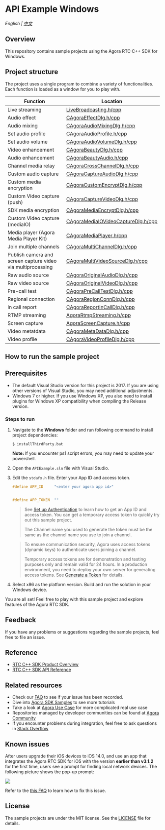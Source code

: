 # API Example Windows

_English | [中文](README.zh.md)_

## Overview

This repository contains sample projects using the Agora RTC C++ SDK for Windows.

## Project structure

The project uses a single program to combine a variety of functionalities. Each function is loaded as a window for you to play with.

| Function                                                    | Location                                                                                       |
| ----------------------------------------------------------- | ---------------------------------------------------------------------------------------------- |
| Live streaming                                              | [LiveBroadcasting.h/cpp](./APIExample/Examples/Basic/LiveBroadcasting)                         |
| Audio effect                                                | [CAgoraEffectDlg.h/cpp](./APIExample/Examples/Advanced/AudioEffect)                            |
| Audio mixing                                                | [CAgoraAudioMixingDlg.h/cpp](./APIExample/Examples/Advanced/AudioMixing)                       |
| Set audio profile                                           | [CAgoraAudioProfile.h/cpp](./APIExample/Examples/Advanced/AudioProfile)                        |
| Set audio volume                                            | [CAgoraAudioVolumeDlg.h/cpp](./APIExample/Examples/Advanced/AudioVolume)                       |
| Video enhancement                                           | [CAgoraBeautyDlg.h/cpp](./APIExample/Examples/Advanced/Beauty)                                 |
| Audio enhancement                                           | [CAgoraBeautyAudio.h/cpp](./APIExample/Examples/Advanced/BeautyAudio)                          |
| Channel media relay                                         | [CAgoraCrossChannelDlg.h/cpp](./APIExample/Examples/Advanced/CrossChannel)                     |
| Custom audio capture                                        | [CAgoraCaptureAudioDlg.h/cpp](./APIExample/Examples/Advanced/CustomAudioCapture)               |
| Custom media encryption                                     | [CAgoraCustomEncryptDlg.h/cpp](./APIExample/Examples/Advanced/CustomEncrypt)                   |
| Custom Video capture (push)                                       | [CAgoraCaptureVideoDlg.h/cpp](./APIExample/Examples/Advanced/CustomVideoCapture)               |
| SDK media encryption                                        | [CAgoraMediaEncryptDlg.h/cpp](./APIExample/Examples/Advanced/MediaEncrypt)                     |
| Custom Video capture (mediaIO)                                       | [CAgoraMediaIOVideoCaptureDlg.h/cpp](./APIExample/Examples/Advanced/MediaIOCustomVideoCapture) |
| Media player (Agora Media Player Kit)                             | [CAgoraMediaPlayer.h/cpp](./APIExample/Examples/Advanced/MediaPlayer)                          |
| Join multiple channels                                      | [CAgoraMultiChannelDlg.h/cpp](./APIExample/Examples/Advanced/MultiChannel)                     |
| Publish camera and screen capture video via multiprocessing | [CAgoraMultiVideoSourceDlg.h/cpp](./APIExample/Examples/Advanced/MultiVideoSource)             |
| Raw audio source                                            | [CAgoraOriginalAudioDlg.h/cpp](./APIExample/Examples/Advanced/OriginalAudio)                   |
| Raw video source                                            | [CAgoraOriginalVideoDlg.h/cpp](./APIExample/Examples/Advanced/OriginalVideo)                   |
| Pre-call test                                               | [CAgoraPreCallTestDlg.h/cpp](./APIExample/Examples/Advanced/PreCallTest)                       |
| Regional connection                                         | [CAgoraRegionConnDlg.h/cpp](./APIExample/Examples/Advanced/RegionConn)                         |
| In call report                                              | [CAgoraReportInCallDlg.h/cpp](./APIExample/Examples/Advanced/ReportInCall)                     |
| RTMP streaming                                              | [AgoraRtmpStreaming.h/cpp](./APIExample/Examples/Advanced/RTMPStream)                          |
| Screen capture                                              | [AgoraScreenCapture.h/cpp](./APIExample/Examples/Advanced/ScreenShare)                         |
| Video metatdata                                             | [CAgoraMetaDataDlg.h/cpp](./APIExample/Examples/Advanced/VideoMetadata)                        |
| Video profile                                               | [CAgoraVideoProfileDlg.h/cpp](./APIExample/Examples/Advanced/VideoProfile)                     |

## How to run the sample project

## Prerequisites

- The default Visual Studio version for this project is 2017. If you are using other versions of Visual Studio, you may need additional adjustments.
- Windows 7 or higher. If you use Windows XP, you also need to install plugins for Windows XP compatibility when compiling the Release version.

### Steps to run

1. Navigate to the **Windows** folder and run following command to install project dependencies:

   ```shell
   $ installThirdParty.bat
   ```

   **Note:**
   If you encounter ps1 script errors, you may need to update your powershell.

2. Open the `APIExample.sln` file with Visual Studio.
3. Edit the `stdafx.h` file. Enter your App ID and access token.

   ```c++
   #define APP_ID     "<enter your agora app id>"


   #define APP_TOKEN  ""
   ```

   > See [Set up Authentication](https://docs.agora.io/en/Agora%20Platform/token) to learn how to get an App ID and access token. You can get a temporary access token to quickly try out this sample project.
   >
   > The Channel name you used to generate the token must be the same as the channel name you use to join a channel.

   > To ensure communication security, Agora uses access tokens (dynamic keys) to authenticate users joining a channel.
   >
   > Temporary access tokens are for demonstration and testing purposes only and remain valid for 24 hours. In a production environment, you need to deploy your own server for generating access tokens. See [Generate a Token](https://docs.agora.io/en/Interactive%20Broadcast/token_server) for details.

4. Select x86 as the platform version. Build and run the solution in your Windows device.

You are all set! Feel free to play with this sample project and explore features of the Agora RTC SDK.

## Feedback

If you have any problems or suggestions regarding the sample projects, feel free to file an issue.

## Reference

- [RTC C++ SDK Product Overview](https://docs.agora.io/en/Interactive%20Broadcast/product_live?platform=Windows)
- [RTC C++ SDK API Reference](https://docs.agora.io/en/Interactive%20Broadcast/API%20Reference/cpp/index.html)

## Related resources

- Check our [FAQ](https://docs.agora.io/en/faq) to see if your issue has been recorded.
- Dive into [Agora SDK Samples](https://github.com/AgoraIO) to see more tutorials
- Take a look at [Agora Use Case](https://github.com/AgoraIO-usecase) for more complicated real use case
- Repositories managed by developer communities can be found at [Agora Community](https://github.com/AgoraIO-Community)
- If you encounter problems during integration, feel free to ask questions in [Stack Overflow](https://stackoverflow.com/questions/tagged/agora.io)

## Known issues

After users upgrade their iOS devices to iOS 14.0, and use an app that integrates the Agora RTC SDK for iOS with the version **earlier than v3.1.2** for the first time, users see a prompt for finding local network devices. The following picture shows the pop-up prompt:

![](./pictures/ios_14_privacy.png)

Refer to the [this FAQ](https://docs.agora.io/en/faq/local_network_privacy) to learn how to fix this issue.

## License

The sample projects are under the MIT license. See the [LICENSE](/LICENSE) file for details.
